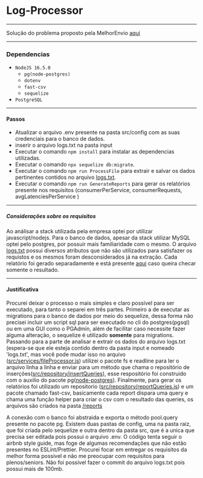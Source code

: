 # Log-Processor

---

Solução do problema proposto pela MelhorEnvio [aqui](https://github.com/GGiacomeli/LogProcessor/blob/main/DESCRIPTION.md)

---

### Dependencias

- `NodeJS 16.5.0 `
  - `pg(node-postgres)`
  - `dotenv`
  - `fast-csv`
  - `sequelize`
- `PostgreSQL`

---

#### Passos

- Atualizar o arquivo .env presente na pasta src/config com as suas credenciais para o banco de dados.
- inserir o arquivo logs.txt na pasta input
- Executar o comando `npm install` para instalar as dependencias utilizadas.
- Executar o comando `npx sequelize db:migrate`.
- Executar o comando `npm run ProcessFile` para extrair e salvar os dados pertinentes contidos no arquivo [logs.txt](https://drive.google.com/open?id=1GliYD4Q19_f6S88iFsn0dk8dGLhB9YXF).
- Executar o comando `npm run GenerateReports` para gerar os relatórios presente nos requisitos (consumerPerService, consumerRequests, avgLatenciesPerService )

---

##### Considerações sobre os requisitos

Ao análisar a stack utilizada pela empresa optei por utilizar javascript/nodejs.
Para o banco de dados, apesar da stack utilizar MySQL optei pelo postgres, por possuir mais familiaridade com o mesmo.
O arquivo [logs.txt](https://drive.google.com/open?id=1GliYD4Q19_f6S88iFsn0dk8dGLhB9YXF) possui diversos atributos que não são utilizados para satisfazer os requistos e os mesmos foram desconsiderados já na extração.
Cada relatório foi gerado separadamente e está presente [aqui](https://github.com/GGiacomeli/LogProcessor/tree/main/reports) caso queira checar somente o resultado.

---

#### Justificativa

Procurei deixar o processo o mais simples e claro possível para ser executado, para tanto o separei em três partes.
Primeiro a de executar as migrations para o banco de dados por meio do sequelize, dessa forma não precisei incluir um script sql para ser executado no cli do postgres(pgsql) ou em uma GUI como o PGAdmin, além de facilitar caso necessite fazer alguma alteração, o sequelize é utilizado **somente** para migrations.
Passando para a parte de analisar e extrair os dados do arquivo logs.txt (espera-se que ele esteja contido dentro da pasta input e nomeado 'logs.txt', mas você pode mudar isso no arquivo ([src/services/fileProcessor.js](https://github.com/GGiacomeli/LogProcessor/blob/main/src/services/fileProcessor.js)) utilizei o pacote fs e readline para ler o arquivo linha a linha e enviar para um método que chama o repositório de inserções([src/repository/insertQueries](https://github.com/GGiacomeli/LogProcessor/blob/main/src/repository/insertQueries.js)), esse respositório foi construido com o auxilio do pacote pg([node-postgres](https://node-postgres.com/)).
Finalmente, para gerar os relatórios foi utilizado um repositorio ([src/repository/reportQueries.js](https://github.com/GGiacomeli/LogProcessor/blob/main/src/repository/reportQueries.js)) e um pacote chamado fast-csv, basicamente cada report dispara uma query e chama uma função helper para criar o csv com o resultado das queries, os arquivos são criados na pasta [/reports](https://github.com/GGiacomeli/LogProcessor/tree/main/reports)

A conexão com o banco foi abstraida e exporta o método pool.query presente no pacote pg.
Existem duas pastas de config, uma na pasta raiz, que foi criada pelo sequelize e outra dentro da pasta src, que é a unica que precisa ser editada pois possui o arquivo .env.
O código tenta seguir o airbnb style guide, mas foge de algumas recomendações que não estão presentes no ESLint/Prettier.
Procurei focar em entregar os requisitos da melhor forma possivel e não me preocupar com requisitos para plenos/seniors.
Não foi possível fazer o commit do arquivo logs.txt pois possui mais de 100mb.
